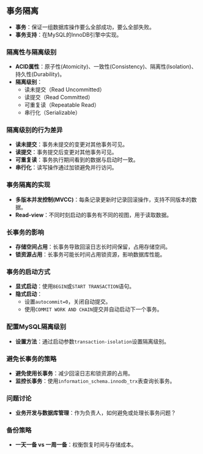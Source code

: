 ## 事务隔离

- **事务**：保证一组数据库操作要么全部成功，要么全部失败。
- **事务支持**：在MySQL的InnoDB引擎中实现。

### 隔离性与隔离级别

- **ACID属性**：原子性(Atomicity)、一致性(Consistency)、隔离性(Isolation)、持久性(Durability)。
- **隔离级别**：
  - 读未提交（Read Uncommitted）
  - 读提交（Read Committed）
  - 可重复读（Repeatable Read）
  - 串行化（Serializable）

### 隔离级别的行为差异

- **读未提交**：事务未提交的变更对其他事务可见。
- **读提交**：事务提交后变更对其他事务可见。
- **可重复读**：事务执行期间看到的数据与启动时一致。
- **串行化**：读写操作通过加锁避免并行访问。

### 事务隔离的实现

- **多版本并发控制(MVCC)**：每条记录更新时记录回滚操作，支持不同版本的数据。
- **Read-view**：不同时刻启动的事务有不同的视图，用于读取数据。

### 长事务的影响

- **存储空间占用**：长事务导致回滚日志长时间保留，占用存储空间。
- **锁资源占用**：长事务可能长时间占用锁资源，影响数据库性能。

### 事务的启动方式

- **显式启动**：使用`BEGIN`或`START TRANSACTION`语句。
- **隐式启动**：
  - 设置`autocommit=0`，关闭自动提交。
  - 使用`COMMIT WORK AND CHAIN`提交并自动启动下一个事务。

### 配置MySQL隔离级别

- **设置方法**：通过启动参数`transaction-isolation`设置隔离级别。

### 避免长事务的策略

- **避免使用长事务**：减少回滚日志和锁资源的占用。
- **监控长事务**：使用`information_schema.innodb_trx`表查询长事务。

### 问题讨论

- **业务开发与数据库管理**：作为负责人，如何避免或处理长事务问题？

### 备份策略

- **一天一备 vs 一周一备**：权衡恢复时间与存储成本。
